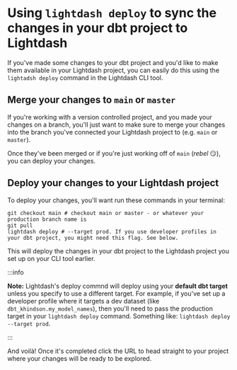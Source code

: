 # Using `lightdash deploy` to sync the changes in your dbt project to Lightdash

If you've made some changes to your dbt project and you'd like to make them available in your Lightdash project, you can easily do this using the `lightadsh deploy` command in the Lightdash CLI tool.

## Merge your changes to `main` or `master`

If you're working with a version controlled project, and you made your changes on a branch, you'll just want to make sure to merge your changes into the branch you've connected your Lightdash project to (e.g. `main` or `master`).

Once they've been merged or if you're just working off of `main` (_rebel_ 😏), you can deploy your changes.

## Deploy your changes to your Lightdash project

To deploy your changes, you'll want run these commands in your terminal:

```shell
git checkout main # checkout main or master - or whatever your production branch name is
git pull
lightdash deploy # --target prod. If you use developer profiles in your dbt project, you might need this flag. See below.
```

This will deploy the changes in your dbt project to the Lightdash project you set up on your CLI tool earlier.

:::info

**Note:** Lightdash's deploy commnd will deploy using your **default dbt target** unless you specify to use a different target. For example, if you've set up a developer profile where it targets a dev dataset (like `dbt_khindson.my_model_names`), then you'll need to pass the production target in your `lightdash deploy` command. Something like: `lightdash deploy --target prod`.

:::

And voilà! Once it's completed click the URL to head straight to your project where your changes will be ready to be explored.
